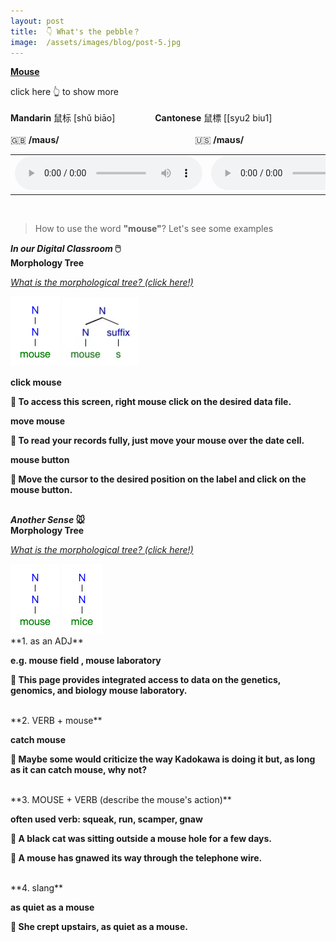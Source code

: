 ```yaml
---
layout: post
title:  👇 What's the pebble？
image:  /assets/images/blog/post-5.jpg
---
```

**<B>[Mouse](https://dictionary.cambridge.org/dictionary/english/mouse)</B>**

click here 👆 to show more
<br>
<br>
<B>Mandarin</B> 鼠标 [shǔ biāo] &emsp;&emsp;&emsp;&emsp; <B>Cantonese</B> 鼠標 [[syu2 biu1]
<br>
<br>
🇬🇧 <B>/maʊs/</B>  &emsp;&emsp;&emsp;&emsp;&emsp;&emsp;&emsp;&emsp;&emsp;&emsp;&emsp;&emsp;&emsp;&emsp;&emsp;  🇺🇸 <B>/maʊs/</B>
<table><tr>
<td><audio controls="controls">
  <source src="/assets/audio/mouse-gb.mp3" type="audio/mpeg">
<embed height="100" width="100" src="/i/song.mp3" />
</audio></td>
<td><audio controls="controls">
  <source src="/assets/audio/mouse-us.mp3" type="audio/mpeg">
<embed height="100" width="100" src="/i/song.mp3" />
</audio></td>
</tr></table>
<br>

> How to use the word <B>"mouse"</B>? Let's see some examples

**<i>In our Digital Classroom</i> 🖱️**
<br>
**Morphology Tree**

<i>[What is the morphological tree? (click here!)](https://all-about-linguistics.group.shef.ac.uk/branches-of-linguistics/morphology/how-is-morphology-studied/)</i>

<html lang="en">
<head>
    <meta charset="UTF-8">
</head>
<body>
    <img src="/assets/images/tree/mouse.png" alt="mouse morphology">
    <img src="/assets/images/tree/mouse-s.png" alt="mouses morphology">
</body>
</html>

**click <B> mouse </B>**

**📍 To access this screen, right mouse click on the desired data file.**<br>

**move <B> mouse</B>**

**📍 To read your records fully, just move your mouse over the date cell.**<br>

**<B> mouse </B> button**

**📍 Move the cursor to the desired position on the label and click on the mouse button.**<br><br>

**<i>Another Sense</i> 🐭**
<br>
**Morphology Tree**

<i>[What is the morphological tree? (click here!)](https://all-about-linguistics.group.shef.ac.uk/branches-of-linguistics/morphology/how-is-morphology-studied/)</i>

<html lang="en">
<head>
    <meta charset="UTF-8">
</head>
<body>
    <img src="/assets/images/tree/mouse.png" alt="mouse morphology">
    <img src="/assets/images/tree/mice.png" alt="mice morphology">
</body>
</html>
<br>
**1. as an ADJ**

**e.g. mouse field , mouse laboratory**
	
**📍 This page provides integrated access to data on the genetics, genomics, and biology mouse laboratory.**

<br>
**2. VERB + mouse**
	
**catch mouse**
	
**📍 Maybe some would criticize the way Kadokawa is doing it but, as long as it can catch mouse, why not?**
	
<br>
**3. MOUSE + VERB  (describe the mouse's action)**
	
**often used verb: squeak, run, scamper, gnaw**
	
**📍 A black cat was sitting outside a mouse hole for a few days.**
	
**📍 A mouse has gnawed its way through the telephone wire.**
	
<br>
**4. slang**

**as quiet as a mouse**
	
**📍 She crept upstairs, as quiet as a mouse.**
